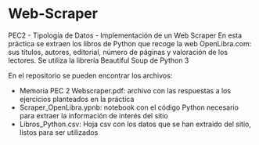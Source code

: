 # Web-Scraper
PEC2 - Tipología de Datos - Implementación de un Web Scraper
En esta práctica se extraen los libros de Python que recoge la web OpenLibra.com: sus títulos, autores, editorial, número de páginas y valoración de los lectores.
Se utiliza la librería Beautiful Soup de Python 3

En el repositorio se pueden encontrar los archivos:

- Memoria PEC 2 Webscraper.pdf: archivo con las respuestas a los ejercicios planteados en la práctica
- Scraper_OpenLibra.ypnb: notebook con el código Python necesario para extraer la información de interés del sitio
- Libros_Python.csv: Hoja csv con los datos que se han extraido del sitio, listos para ser utilizados
